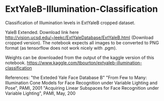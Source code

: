 # ExtYaleB-Illumination-Classification
Classification of Illumination levels in ExtYaleB cropped dataset.

YaleB Extended. Download link here http://vision.ucsd.edu/~leekc/ExtYaleDatabase/ExtYaleB.html (Download cropped version). The notebook expects all images to be converted to PNG format (as tensorflow does not work nicely with .pgm).

Weights can be downloaded from the output of the kaggle version of this notebook.
https://www.kaggle.com/tbourton/extyaleb-illumination-classification

References:
"the Exteded Yale Face Database B"
"From Few to Many: Illumination Cone Models for Face Recognition under Variable Lighting and Pose", PAMI, 2001
"Acquiring Linear Subspaces for Face Recognition under Variable Lighting", PAMI, May, 200
